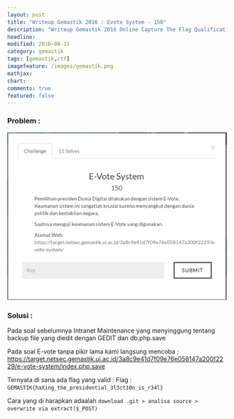 ```yaml
---
layout: post
title: "Writeup Gemastik 2016 : Evote System - 150"
description: "Writeup Gemastik 2016 Online Capture The Flag Qualification"
headline: 
modified: 2016-08-15
category: gemastik
tags: [gemastik,ctf]
imagefeature: /images/gemastik.png
mathjax: 
chart: 
comments: true
featured: false
---
```


### Problem :

![Evote System](/images/evote-system.png)


### Solusi :

Pada soal sebelumnya Intranet Maintenance yang menyinggung tentang backup file yang diedit dengan GEDIT dan db.php.save

Pada soal E-vote tanpa pikir lama kami langsung mencoba :
https://target.netsec.gemastik.ui.ac.id/3a8c9e41d7f09e76e058147a200f2229/e-vote-system/index.php.save

Ternyata di sana ada flag yang valid : 
Flag : `GEMASTIK{haXing_the_presidential_3l3ct10n_is_r34l}`

Cara yang di harapkan adaalah 
`download .git > analisa source > overwrite via extract($_POST)`

